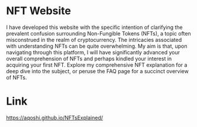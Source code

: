 # NFT Website

I have developed this website with the specific intention of clarifying the prevalent confusion surrounding Non-Fungible Tokens (NFTs), a topic often misconstrued in the realm of cryptocurrency. The intricacies associated with understanding NFTs can be quite overwhelming. My aim is that, upon navigating through this platform, I will have significantly advanced your overall comprehension of NFTs and perhaps kindled your interest in acquiring your first NFT. Explore my comprehensive NFT explanation for a deep dive into the subject, or peruse the FAQ page for a succinct overview of NFTs.

# Link

https://aqoshi.github.io/NFTsExplained/


